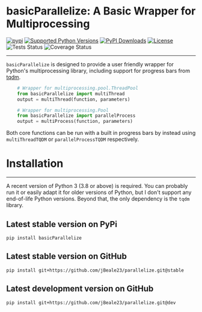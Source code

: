 # basicParallelize: A Basic Wrapper for Multiprocessing
[![pypi](http://img.shields.io/pypi/v/basicParallelize.png)](https://pypi.python.org/pypi/basicParallelize)
[![Supported Python Versions](https://img.shields.io/pypi/pyversions/basicParallelize.svg)](https://pypi.python.org/pypi/basicParallelize/)
[![PyPI Downloads](https://static.pepy.tech/badge/basicparallelize)](https://pepy.tech/projects/basicparallelize)
[![License](https://img.shields.io/pypi/l/basicParallelize.svg)](https://pypi.python.org/pypi/basicParallelize/)
![Tests Status](./reports/tests/tests-badge.svg?dummy=8484744)
![Coverage Status](./reports/coverage/coverage-badge.svg?dummy=8484744)
***

``basicParallelize`` is designed to provide a user friendly wrapper for Python's multiprocessing library, including support for progress bars from [tqdm](https://github.com/tqdm/tqdm).

```python
    # Wrapper for multiprocessing.pool.ThreadPool
    from basicParallelize import multiThread
    output = multiThread(function, parameters)
```


```python
    # Wrapper for multiprocessing.Pool
    from basicParallelize import parallelProcess
    output = multiProcess(function, parameters)
```

Both core functions can be run with a built in progress bars by instead using `multiThreadTQDM` or `parallelProcessTQDM` respectively.

# Installation
------------
A recent version of Python 3 (3.8 or above) is required. You can probably run it or easily adapt it for older versions of Python, but I don't support any end-of-life Python versions. Beyond that, the only dependency is the `tqdm` library.

## Latest stable version on PyPi
`pip install basicParallelize`

## Latest stable version on GitHub
`pip install git+https://github.com/jBeale23/parallelize.git@stable`

## Latest development version on GitHub
`pip install git+https://github.com/jBeale23/parallelize.git@dev`
